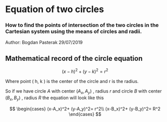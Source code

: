 # Equation of two circles
### How to find the points of intersection of the two circles in the Cartesian system using the means of circles and radii.
Author: Bogdan Pasterak
29/07/2019

## Mathematical record of the circle equation

$$
(x-h)^2+ (y-k)^2= r^2
$$

Where point  ( h, k ) is the center of the circle and r is the radius.

So if we have circle $A$ with center $(A_x, A_y)$ , radius $r$
and circle $B$ with center $(B_x, B_y)$ , radius $R$
the equation will look like this

$$
\begin{cases}
(x-A_x)^2+ (y-A_y)^2= r^2\\
(x-B_x)^2+ (y-B_y)^2= R^2
\end{cases}
$$
